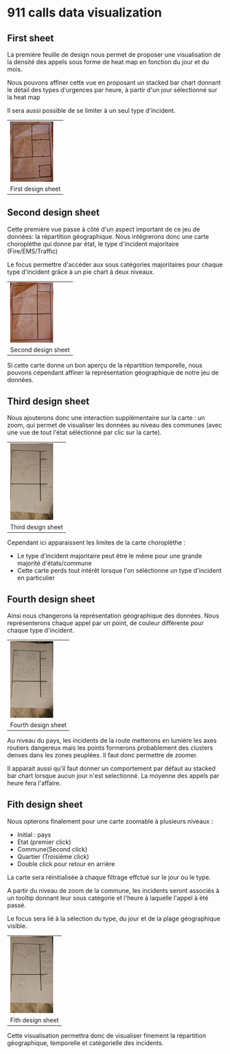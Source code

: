 # 911 calls data visualization

## First sheet

La première feuille de design nous permet de proposer une visualisation de la densité des appels sous forme de heat map en fonction du jour et du mois.

Nous pouvons affiner cette vue en proposant un stacked bar chart donnant le détail des types d'urgences par heure, à partir d'un jour sélectionné sur la heat map

Il sera aussi possible de se limiter à un seul type d'incident.

<table border="0">
  <tr>
    <td>
      <img src="img/IMG_3241.jpg" style="width: 100px;">
    </td>
  </tr>
  <tr>
    <td>
      First design sheet
    </td>
  </tr>
</table>

## Second design sheet

Cette première vue passe à côté d'un aspect important de ce jeu de données: la répartition géographique. Nous intégrerons donc une carte choroplèthe qui donne par état, le type d'incident majoritaire (Fire/EMS/Traffic)

Le focus permettre d'accéder aux sous catégories majoritaires pour chaque type d'incident grâce à un pie chart à deux niveaux.

<table border="0">
  <tr>
    <td>
      <img src="img/IMG_3242.jpg" style="width: 100px;">
    </td>
  </tr>
  <tr>
    <td>
      Second design sheet
    </td>
  </tr>
</table>

Si cette carte donne un bon aperçu de la répartition temporelle, nous pouvons cependant affiner la représentation géographique de notre jeu de données.

## Third design sheet

Nous ajouterons donc une interaction supplémentaire sur la carte : un zoom, qui permet de visualiser les données au niveau des communes (avec une vue de tout l'état séléctionné par clic sur la carte).

<table border="0">
  <tr>
    <td>
      <img src="img/design_sheet_3.jpg" style="width: 100px;">
    </td>
  </tr>
  <tr>
    <td>
      Third design sheet
    </td>
  </tr>
</table>

Cependant ici apparaissent les limites de la carte choroplèthe :
* Le type d'incident majoritaire peut être le même pour une grande majorité d'états/commune
* Cette carte perds tout intérêt lorsque l'on séléctionne un type d'incident en particulier

## Fourth design sheet

Ainsi nous changerons la représentation géographique des données. Nous représenterons chaque appel par un point, de couleur différente pour chaque type d'incident.

<table border="0">
  <tr>
    <td>
      <img src="img/design_sheet_4.jpg" style="width: 100px;">
    </td>
  </tr>
  <tr>
    <td>
      Fourth design sheet
    </td>
  </tr>
</table>

Au niveau du pays, les incidents de la route metterons en lumière les axes routiers dangereux mais les points formerons probablement des clusters denses dans les zones peuplées. Il faut donc permettre de zoomer.

Il apparait aussi qu'il faut donner un comportement par défaut au stacked bar chart lorsque aucun jour n'est selectionné. La moyenne des appels par heure fera l'affaire.

## Fith design sheet

Nous opterons finalement pour une carte zoomable à plusieurs niveaux :
* Initial : pays
* Etat (premier click)
* Commune(Second click)
* Quartier (Troisième click)
* Double click pour retour en arrière

La carte sera réinitialisée à chaque filtrage effctué sur le jour ou le type.

A partir du niveau de zoom de la commune, les incidents seront associés à un tooltip donnant leur sous catégorie et l'heure à laquelle l'appel à été passé.

Le focus sera lié à la sélection du type, du jour et de la plage géographique visible.

<table border="0">
  <tr>
    <td>
      <img src="img/design_sheet_5.jpg" style="width: 100px;">
    </td>
  </tr>
  <tr>
    <td>
      Fith design sheet
    </td>
  </tr>
</table>


Cette visualisation permettra donc de visualiser finement la répartition géographique, temporelle et catégorielle des incidents.
